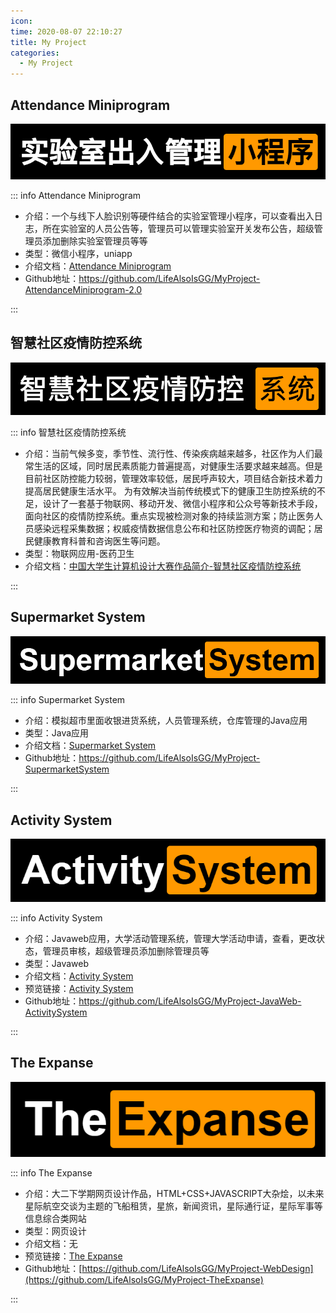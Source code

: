 ```yaml
---
icon: 
time: 2020-08-07 22:10:27
title: My Project
categories: 
  - My Project
---
```









## Attendance Miniprogram <MyBadge text="2020中国微信官方小程序大赛华南赛区二等奖" type="tip"  vertical="top"/>



 [![](./images/My-Project/attendance_miniprogram.png)](MyProject-AttendanceMiniprogram.md)





::: info Attendance Miniprogram

- 介绍：一个与线下人脸识别等硬件结合的实验室管理小程序，可以查看出入日志，所在实验室的人员公告等，管理员可以管理实验室开关发布公告，超级管理员添加删除实验室管理员等等
- 类型：微信小程序，uniapp
- 介绍文档：[Attendance Miniprogram](MyProject-AttendanceMiniprogram.md)
- Github地址：https://github.com/LifeAlsoIsGG/MyProject-AttendanceMiniprogram-2.0

:::

 





## 智慧社区疫情防控系统<MyBadge text="2020中国大学生计算机设计大赛三等奖" type="tip"  vertical="top"/>

 

 [![](./images/My-Project/Smart_community_epidemic_prevention_and_control_system.png)](MyProject-AttendanceMiniprogram.md)



::: info 智慧社区疫情防控系统

- 介绍：当前气候多变，季节性、流行性、传染疾病越来越多，社区作为人们最常生活的区域，同时居民素质能力普遍提高，对健康生活要求越来越高。但是目前社区防控能力较弱，管理效率较低，居民呼声较大，项目结合新技术着力提高居民健康生活水平。 为有效解决当前传统模式下的健康卫生防控系统的不足，设计了一套基于物联网、移动开发、微信小程序和公众号等新技术手段，面向社区的疫情防控系统。重点实现被检测对象的持续监测方案；防止医务人员感染远程采集数据；权威疫情数据信息公布和社区防控医疗物资的调配；居民健康教育科普和咨询医生等问题。
- 类型：物联网应用-医药卫生
- 介绍文档：[中国大学生计算机设计大赛作品简介-智慧社区疫情防控系统](http://2020.jsjds.com.cn/chaxun/?keys=76004)

:::





 

## Supermarket System

 

[![](./images/My-Project/supermarket_system.png)](MyProject-SupermarketSystem.md)





::: info Supermarket System

- 介绍：模拟超市里面收银进货系统，人员管理系统，仓库管理的Java应用
- 类型：Java应用
- 介绍文档：[Supermarket System](MyProject-SupermarketSystem.md)
- Github地址：https://github.com/LifeAlsoIsGG/MyProject-SupermarketSystem

::: 

 

 

 

## Activity System

 

[![](./images/My-Project/activity_system.png)](MyProject-JavaWeb-ActivitySystem.md)



::: info Activity System

- 介绍：Javaweb应用，大学活动管理系统，管理大学活动申请，查看，更改状态，管理员审核，超级管理员添加删除管理员等
- 类型：Javaweb
- 介绍文档：[Activity System](MyProject-JavaWeb-ActivitySystem.md)
- 预览链接：[Activity System](https://activitysystem.lifeisgg.online/)
- Github地址：https://github.com/LifeAlsoIsGG/MyProject-JavaWeb-ActivitySystem

:::

 

 

 

## The Expanse

 

[![](./images/My-Project/the_expanse.png)](https://expanse.lifeisgg.online/)



::: info The Expanse

- 介绍：大二下学期网页设计作品，HTML+CSS+JAVASCRIPT大杂烩，以未来星际航空交谈为主题的飞船租赁，星旅，新闻资讯，星际通行证，星际军事等信息综合类网站
- 类型：网页设计
- 介绍文档：无
- 预览链接：[The Expanse](https://lifealsoisgg.github.io/MyProject-TheExpanse/index.html)
- Github地址：[https://github.com/LifeAlsoIsGG/MyProject-WebDesign](https://github.com/LifeAlsoIsGG/MyProject-TheExpanse)

:::



